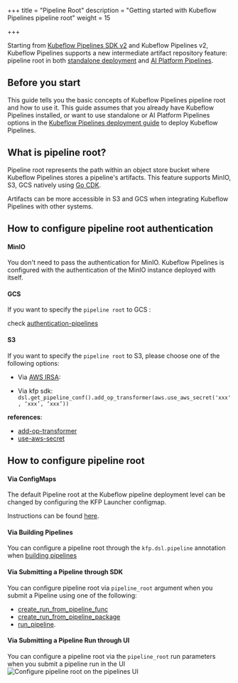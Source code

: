 +++
title = "Pipeline Root"
description = "Getting started with Kubeflow Pipelines pipeline root"
weight = 15

+++

Starting from [Kubeflow Pipelines SDK v2](https://kubeflow-pipelines.readthedocs.io/en/stable/) and Kubeflow Pipelines v2, Kubeflow Pipelines supports a new intermediate artifact repository feature: pipeline root in both [standalone deployment](/docs/components/pipelines/operator-guides/installation/) and [AI Platform Pipelines](https://cloud.google.com/ai-platform/pipelines/docs).

## Before you start
This guide tells you the basic concepts of Kubeflow Pipelines pipeline root and how to use it.
This guide assumes that you already have Kubeflow Pipelines installed, or want to use standalone or AI Platform Pipelines options in the [Kubeflow Pipelines deployment
guide](/docs/components/pipelines/operator-guides/installation/) to deploy Kubeflow Pipelines.

## What is pipeline root?

Pipeline root represents the path within an object store bucket where Kubeflow Pipelines stores a pipeline's artifacts.
This feature supports MinIO, S3, GCS natively using [Go CDK](https://github.com/google/go-cloud). 

Artifacts can be more accessible in S3 and GCS when integrating Kubeflow Pipelines with other systems.

## How to configure pipeline root authentication 
#### MinIO
You don't need to pass the authentication for MinIO.
Kubeflow Pipelines is configured with the authentication of the MinIO instance deployed with itself.

#### GCS
If you want to specify the `pipeline root` to GCS :

check [authentication-pipelines](https://googlecloudplatform.github.io/kubeflow-gke-docs/docs/pipelines/authentication-pipelines/)

#### S3
If you want to specify the `pipeline root` to S3, please choose one of the following options:

* Via [AWS IRSA](https://aws.amazon.com/blogs/containers/cross-account-iam-roles-for-kubernetes-service-accounts/):

* Via kfp sdk:
`dsl.get_pipeline_conf().add_op_transformer(aws.use_aws_secret('xxx', ‘xxx’, ‘xxx’))`
  
**references**:
* [add-op-transformer](https://kubeflow-pipelines.readthedocs.io/en/stable/source/dsl.html#kfp.dsl.PipelineConf.add_op_transformer)
* [use-aws-secret](https://kubeflow-pipelines.readthedocs.io/en/stable/source/kfp.extensions.html#kfp.aws.use_aws_secret)

## How to configure pipeline root

#### Via ConfigMaps
The default Pipeline root at the Kubeflow pipeline deployment level can be changed by configuring the KFP Launcher configmap.

Instructions can be found [here](/docs/components/pipelines/operator-guides/configure-object-store.md#kfp-launcher-object-store-configuration).

####  Via Building Pipelines
You can configure a pipeline root through the `kfp.dsl.pipeline` annotation when [building pipelines](/docs/components/pipelines/legacy-v1/sdk/build-pipeline/#build-your-pipeline)

####  Via Submitting a Pipeline through SDK
You can configure pipeline root via `pipeline_root` argument when you submit a Pipeline using one of the following:
* [create_run_from_pipeline_func](https://kubeflow-pipelines.readthedocs.io/en/stable/source/client.html#kfp.Client.create_run_from_pipeline_func)
* [create_run_from_pipeline_package](https://kubeflow-pipelines.readthedocs.io/en/stable/source/client.html#kfp.Client.create_run_from_pipeline_package) 
* [run_pipeline](https://kubeflow-pipelines.readthedocs.io/en/stable/source/client.html#kfp.Client.run_pipeline).

####  Via Submitting a Pipeline Run through UI
You can configure a pipeline root via the `pipeline_root` run parameters when you submit a pipeline run in the UI
<img src="/docs/images/pipelines/v1/v2-compatible/pipelines-ui-pipelineroot.png"
alt="Configure pipeline root on the pipelines UI"
class="mt-3 mb-3 border rounded">
